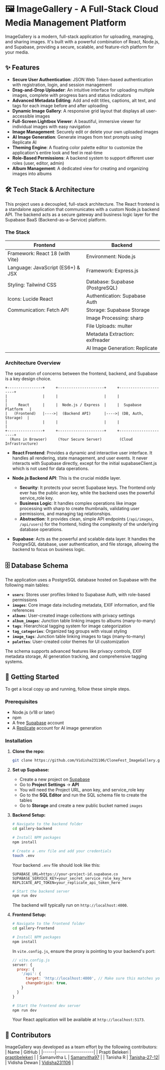 # 🖼️ ImageGallery - A Full-Stack Cloud Media Management Platform

ImageGallery is a modern, full-stack application for uploading, managing, and sharing images. It's built with a powerful combination of React, Node.js, and Supabase, providing a secure, scalable, and feature-rich platform for your media.

## ✨ Features

- **Secure User Authentication**: JSON Web Token-based authentication with registration, login, and session management
- **Drag-and-Drop Uploader**: An intuitive interface for uploading multiple images, complete with progress bars and status indicators
- **Advanced Metadata Editing**: Add and edit titles, captions, alt text, and tags for each image before and after uploading
- **Dynamic Image Gallery**: A responsive grid layout that displays all user-accessible images
- **Full-Screen Lightbox Viewer**: A beautiful, immersive viewer for individual images with easy navigation
- **Image Management**: Securely edit or delete your own uploaded images
- **AI Image Generation**: Generate images from text prompts using Replicate AI
- **Theming Engine**: A floating color palette editor to customize the application's entire look and feel in real-time
- **Role-Based Permissions**: A backend system to support different user roles (user, editor, admin)
- **Album Management**: A dedicated view for creating and organizing images into albums

## 🛠️ Tech Stack & Architecture

This project uses a decoupled, full-stack architecture. The React frontend is a standalone application that communicates with a custom Node.js backend API. The backend acts as a secure gateway and business logic layer for the Supabase BaaS (Backend-as-a-Service) platform.

### The Stack

| **Frontend** | **Backend** |
|--------------|-------------|
| Framework: React 18 (with Vite) | Environment: Node.js |
| Language: JavaScript (ES6+) & JSX | Framework: Express.js |
| Styling: Tailwind CSS | Database: Supabase (PostgreSQL) |
| Icons: Lucide React | Authentication: Supabase Auth |
| Communication: Fetch API | Storage: Supabase Storage |
| | Image Processing: sharp |
| | File Uploads: multer |
| | Metadata Extraction: exifreader |
| | AI Image Generation: Replicate |

### Architecture Overview

The separation of concerns between the frontend, backend, and Supabase is a key design choice.

```
+----------------+     +---------------------+     +----------------------+
|                |     |                     |     |                      |
|     React      |     |  Node.js / Express  |     |  Supabase Platform   |
|   (Frontend)   |---->|  (Backend API)      |---->| (DB, Auth, Storage)  |
|                |     |                     |     |                      |
+----------------+     +---------------------+     +----------------------+
  (Runs in Browser)     (Your Secure Server)        (Cloud Infrastructure)
```

- **React Frontend**: Provides a dynamic and interactive user interface. It handles all rendering, state management, and user events. It never interacts with Supabase directly, except for the initial supabaseClient.js which is not used for data operations.

- **Node.js Backend API**: This is the crucial middle layer.
  - **Security**: It protects your secret Supabase keys. The frontend only ever has the public anon key, while the backend uses the powerful service_role key.
  - **Business Logic**: It handles complex operations like image processing with sharp to create thumbnails, validating user permissions, and managing tag relationships.
  - **Abstraction**: It provides clean, simple API endpoints (`/api/images`, `/api/users`) for the frontend, hiding the complexity of the underlying database operations.

- **Supabase**: Acts as the powerful and scalable data layer. It handles the PostgreSQL database, user authentication, and file storage, allowing the backend to focus on business logic.

## 🗄️ Database Schema

The application uses a PostgreSQL database hosted on Supabase with the following main tables:

- **`users`**: Stores user profiles linked to Supabase Auth, with role-based permissions
- **`images`**: Core image data including metadata, EXIF information, and file references
- **`albums`**: User-created image collections with privacy settings
- **`album_images`**: Junction table linking images to albums (many-to-many)
- **`tags`**: Hierarchical tagging system for image categorization
- **`tag_categories`**: Organized tag groups with visual styling
- **`image_tags`**: Junction table linking images to tags (many-to-many)
- **`palettes`**: User-created color themes for UI customization

The schema supports advanced features like privacy controls, EXIF metadata storage, AI generation tracking, and comprehensive tagging systems.

## 🚀 Getting Started

To get a local copy up and running, follow these simple steps.

### Prerequisites

- Node.js (v18 or later)
- npm
- A free [Supabase](https://supabase.com) account
- A [Replicate](https://replicate.com) account for AI image generation

### Installation

1. **Clone the repo:**
   ```bash
   git clone https://github.com/Vidisha231106/CloneFest_ImageGallery.git
   ```

2. **Set up Supabase:**
   - Create a new project on [Supabase](https://supabase.com)
   - Go to **Project Settings** → **API**
   - You will need the Project URL, anon key, and service_role key
   - Go to the **SQL Editor** and run the SQL schema file to create the tables
   - Go to **Storage** and create a new public bucket named `images`

3. **Backend Setup:**
   ```bash
   # Navigate to the backend folder
   cd gallery-backend
   
   # Install NPM packages
   npm install
   
   # Create a .env file and add your credentials
   touch .env
   ```

   Your backend `.env` file should look like this:
   ```env
   SUPABASE_URL=https://your-project-id.supabase.co
   SUPABASE_SERVICE_KEY=your_secret_service_role_key_here
   REPLICATE_API_TOKEN=your_replicate_api_token_here
   ```

   ```bash
   # Start the backend server
   npm run dev
   ```

   The backend will typically run on `http://localhost:4000`.

4. **Frontend Setup:**
   ```bash
   # Navigate to the frontend folder
   cd gallery-frontend
   
   # Install NPM packages
   npm install
   ```

   In `vite.config.js`, ensure the proxy is pointing to your backend's port:
   ```javascript
   // vite.config.js
   server: {
     proxy: {
       '/api': {
         target: 'http://localhost:4000', // Make sure this matches your backend port
         changeOrigin: true,
       }
     }
   }
   ```

   ```bash
   # Start the frontend dev server
   npm run dev
   ```

   Your React application will be available at `http://localhost:5173`.

## 👥 Contributors

ImageGallery was developed as a team effort by the following contributors:
| Name | GitHub |
|------|-------------------|
| Prapti Belekeri | [praptibelekeri](https://github.com/praptibelekeri) |
| Samanvitha L | [Samanvitha97](https://github.com/Samanvitha97) |
| Tanisha R | [Tanisha-27-12](https://github.com/Tanisha-27-12)|
| Vidisha Dewan | [Vidisha231106](https://github.com/Vidisha231106) |
